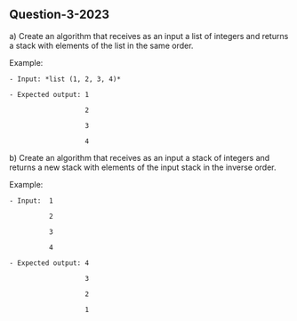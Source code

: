## Question-3-2023

a) Create an algorithm that receives as an input a list of integers and returns a stack with elements of the list in the same order. 

  Example:

    - Input: *list (1, 2, 3, 4)*

    - Expected output: 1

                       2

                       3

                       4


b) Create an algorithm that receives as an input a stack of integers and returns a new stack with elements of the input stack in the inverse order. 

  Example:

    - Input:  1

              2

              3

              4

    - Expected output: 4

                       3

                       2

                       1
